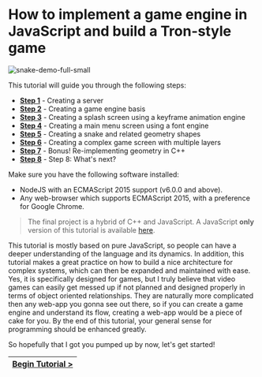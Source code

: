 # How to implement a game engine in JavaScript and build a Tron-style game

![snake-demo-full-small](https://cloud.githubusercontent.com/assets/7648874/21073892/ae331a8a-bed2-11e6-9141-9554f9bb808b.gif)

This tutorial will guide you through the following steps:

- [**Step 1**](https://github.com/DAB0mB/radial-snake/blob/master/.tortilla/manuals/views/step1.md) - Creating a server
- [**Step 2**](https://github.com/DAB0mB/radial-snake/blob/master/.tortilla/manuals/views/step2.md) - Creating a game engine basis
- [**Step 3**](https://github.com/DAB0mB/radial-snake/blob/master/.tortilla/manuals/views/step3.md) - Creating a splash screen using a keyframe animation engine
- [**Step 4**](https://github.com/DAB0mB/radial-snake/blob/master/.tortilla/manuals/views/step4.md) - Creating a main menu screen using a font engine
- [**Step 5**](https://github.com/DAB0mB/radial-snake/blob/master/.tortilla/manuals/views/step5.md) - Creating a snake and related geometry shapes
- [**Step 6**](https://github.com/DAB0mB/radial-snake/blob/master/.tortilla/manuals/views/step6.md) - Creating a complex game screen with multiple layers
- [**Step 7**](https://github.com/DAB0mB/radial-snake/blob/master/.tortilla/manuals/views/step7.md) - Bonus! Re-implementing geometry in C++
- [**Step 8**](https://github.com/DAB0mB/radial-snake/blob/master/.tortilla/manuals/views/step8.md) - Step 8: What's next?

Make sure you have the following software installed:

- NodeJS with an ECMAScript 2015 support (v6.0.0 and above).
- Any web-browser which supports ECMAScript 2015, with a preference for Google Chrome.

> The final project is a hybrid of C++ and JavaScript. A JavaScript **only** version of this tutorial is available [here](https://github.com/DAB0mB/radial-snake/tree/master%40step6%400.1.1).

This tutorial is mostly based on pure JavaScript, so people can have a deeper understanding of the language and its dynamics. In addition, this tutorial makes a great practice on how to build a nice architecture for complex systems, which can then be expanded and maintained with ease. Yes, it is specifically designed for games, but I truly believe that video games can easily get messed up if not planned and designed properly in terms of object oriented relationships. They are naturally more complicated then any web-app you gonna see out there, so if you can create a game engine and understand its flow, creating a web-app would be a piece of cake for you. By the end of this tutorial, your general sense for programming should be enhanced greatly.

So hopefully that I got you pumped up by now, let's get started!

[{]: <helper> (navStep)

| [Begin Tutorial >](.tortilla/manuals/views/step1.md) |
|----------------------:|

[}]: #
